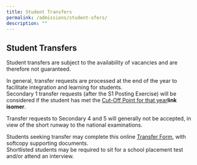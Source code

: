 ```yaml
---
title: Student Transfers
permalink: /admissions/student-xfers/
description: ""
---
```

## Student Transfers

Student transfers are subject to the availability of vacancies and are therefore not guaranteed. 

In general, transfer requests are processed at the end of the year to facilitate integration and learning for students. <br>Secondary 1 transfer requests (after the S1 Posting Exercise) will be considered if the student has met the [Cut-Off Point for that year](https://bukitviewsec.moe.edu.sg/admissions/secondary-one-2023/student-transfers)**link isomer**.  

Transfer requests to Secondary 4 and 5 will generally not be accepted, in view of the short runway to the national examinations.

Students seeking transfer may complete this online [Transfer Form](https://form.gov.sg/633397664d988800120474a4), with softcopy supporting documents. <br>Shortlisted students may be required to sit for a school placement test and/or attend an interview.